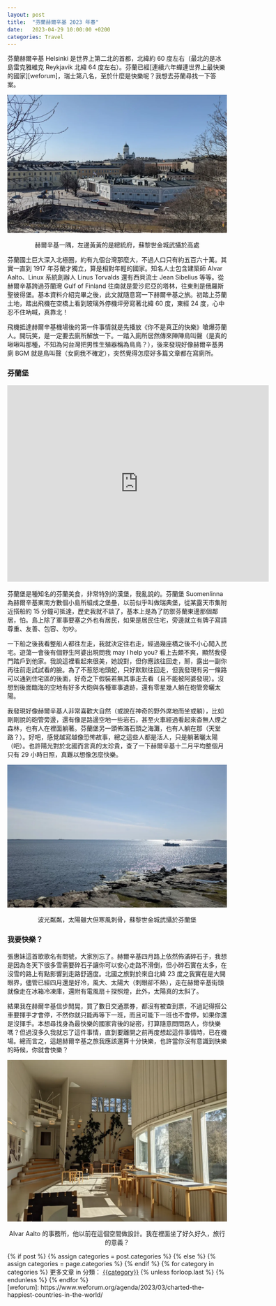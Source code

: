 ```yaml
---
layout: post
title:  "芬蘭赫爾辛基 2023 年春"
date:   2023-04-29 10:00:00 +0200
categories: Travel
---
```

芬蘭赫爾辛基 Helsinki 是世界上第二北的首都，北緯約 60 度左右（最北的是冰島雷克雅維克 Reykjavik 北緯 64 度左右）。芬蘭已經[連續六年蟬連世界上最快樂的國家][weforum]，瑞士第八名，至於什麼是快樂呢？我想去芬蘭尋找一下答案。

![helsinki1](/images/2023-04-29-finland_helsinki_2023spring/1.png)
<p style="text-align: center;">赫爾辛基一隅，左邊黃黃的是總統府，蘇黎世金城武攝於高處</p>

芬蘭國土巨大深入北極圈，約有九個台灣那麼大，不過人口只有約五百六十萬。其實一直到 1917 年芬蘭才獨立，算是相對年輕的國家。知名人士包含建築師 Alvar Aalto、Linux 系統創辦人 Linus Torvalds 還有西貝流士 Jean Sibelius 等等。從赫爾辛基跨過芬蘭灣 Gulf of Finland 往南就是愛沙尼亞的塔林，往東則是俄羅斯聖彼得堡。基本資料介紹完畢之後，此文就隨意寫一下赫爾辛基之旅。初踏上芬蘭土地，踏出飛機在空橋上看到玻璃外停機坪旁寫著北緯 60 度，東經 24 度，心中忍不住吶喊，真靠北！

飛機抵達赫爾辛基機場後的第一件事情就是先播放《你不是真正的快樂》嗆爆芬蘭人。開玩笑，是一定要去廁所解放一下。一踏入廁所居然傳來陣陣鳥叫聲（是真的啾啾叫那種，不知為何台灣把男性生殖器稱為鳥鳥？），後來發現好像赫爾辛基男廁 BGM 就是鳥叫聲（女廁我不確定），突然覺得怎麼好多篇文章都在寫廁所。


### 芬蘭堡

<iframe src="https://www.google.com/maps/embed?pb=!1m18!1m12!1m3!1d15885.655395573121!2d24.954283713768476!3d60.152475210296394!2m3!1f0!2f0!3f0!3m2!1i1024!2i768!4f13.1!3m3!1m2!1s0x46920b8db8853885%3A0xc98ef166ae80717!2sSuomenlinna!5e0!3m2!1sde!2sch!4v1683362750467!5m2!1sde!2sch" width="600" height="450" style="border:0;" allowfullscreen="" loading="lazy" referrerpolicy="no-referrer-when-downgrade"></iframe>

芬蘭堡是種知名的芬蘭美食，非常特別的漢堡，我亂說的。芬蘭堡 Suomenlinna 為赫爾辛基東南方數個小島所組成之堡壘，以前似乎叫做瑞典堡，從某露天市集附近搭船約 15 分鐘可抵達，歷史我就不談了，基本上是為了防禦芬蘭東邊那個鄰居，怕。島上除了軍事要塞之外也有居民，如果是居民住宅，旁邊就立有牌子寫請尊重、友善、包容、勿吵。

一下船之後我看整船人都往左走，我就決定往右走，經過幾座橋之後不小心闖入民宅。遊蕩一會後有個野生阿婆出現問我 may I help you? 看上去頗不爽，顯然我侵門踏戶到他家。我說這裡看起來很美，她說對，但你應該往回走，掰，露出一副你再往前走試試看的臉。為了不惹怒地頭蛇，只好默默往回走，但我發現有另一條路可以通到住宅區的後面，好奇之下假裝若無其事走去看（且不能被阿婆發現）。沒想到後面臨海的空地有好多大砲與各種軍事遺跡，還有零星幾人躺在砲管旁曬太陽。

我發現好像赫爾辛基人非常喜歡大自然（或說在神奇的野外席地而坐或躺），比如剛剛說的砲管旁邊，還有像是路邊空地一些岩石，甚至火車經過看起來杳無人煙之森林，也有人在裡面躺著。芬蘭堡另一頭佈滿石頭之海灘，也有人躺在那（天堂路？）。好吧，感覺越寫越像恐怖故事，總之這些人都是活人，只是躺著曬太陽（吧）。也許陽光對於北國而言真的太珍貴，查了一下赫爾辛基十二月平均整個月只有 29 小時日照，真難以想像怎麼快樂。

![helsinki2](/images/2023-04-29-finland_helsinki_2023spring/2.png)
<p style="text-align: center;">波光粼粼，太陽雖大但寒風刺骨，蘇黎世金城武攝於芬蘭堡</p>

### 我要快樂？
張惠妹這首歌歌名有問號，大家別忘了。赫爾辛基四月路上依然佈滿碎石子，我想是因為冬天下很多雪需要碎石子讓你可以安心走路不滑倒，但小碎石實在太多，在沒雪的路上有點影響到走路舒適度。北國之旅對於來自北緯 23 度之我實在是大開眼界，儘管已經四月還是好冷，風大、太陽大（刺眼卻不熱），走在赫爾辛基街頭就像走在冰箱冷凍庫，還附有電風扇＋探照燈，此外，太陽真的太斜了。

結果我在赫爾辛基信步閒晃，買了數日交通票券，都沒有被查到票，不過記得搭公車要揮手才會停，不然你就只能再等下一班，而且可能下一班也不會停，如果你還是沒揮手。本想尋找身為最快樂的國家背後的祕密，打算隨意問問路人，你快樂嗎？但過沒多久我就忘了這件事情，直到要離開之前再度想起這件事情時，已在機場。總而言之，這趟赫爾辛基之旅我應該還算十分快樂，也許當你沒有意識到快樂的時候，你就會快樂？


![helsinki3](/images/2023-04-29-finland_helsinki_2023spring/3.png)
<p style="text-align: center;">Alvar Aalto 的事務所，他以前在這個空間做設計。我在裡面坐了好久好久，旅行的意義？</p>

<div class="post-categories">
  {% if post %}
    {% assign categories = post.categories %}
  {% else %}
    {% assign categories = page.categories %}
  {% endif %}
  {% for category in categories %}
  更多文章 in 分類： <a href="{{site.baseurl}}/categories/#{{category|slugize}}">{{category}}</a>
  {% unless forloop.last %}&nbsp;{% endunless %}
  {% endfor %}
</div>
[weforum]: https://www.weforum.org/agenda/2023/03/charted-the-happiest-countries-in-the-world/

